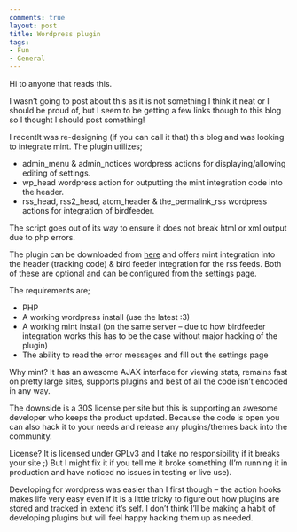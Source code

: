 ```yaml
---
comments: true
layout: post
title: Wordpress plugin
tags:
- Fun
- General
---
```


Hi to anyone that reads this.

I wasn’t going to post about this as it is not something I think it neat or I should be proud of, but I seem to be getting a few links though to this blog so I thought I should post something!

I recentlt was re-designing (if you can call it that) this blog and was looking to integrate mint. The plugin utilizes;
* admin_menu & admin_notices wordpress actions for displaying/allowing editing of settings.
* wp_head wordpress action for outputting the mint integration code into the header.
* rss_head, rss2_head, atom_header & the_permalink_rss wordpress actions for integration of birdfeeder.

The script goes out of its way to ensure it does not break html or xml output due to php errors.

The plugin can be downloaded from [here](http://wordpress.org/extend/plugins/mint/) and offers mint integration into the header (tracking code) & bird feeder integration for the rss feeds.
Both of these are optional and can be configured from the settings page.

The requirements are;

* PHP
* A working wordpress install (use the latest :3)
* A working mint install (on the same server – due to how birdfeeder integration works this has to be the case without major hacking of the plugin)
* The ability to read the error messages and fill out the settings page

Why mint? It has an awesome AJAX interface for viewing stats, remains fast on pretty large sites, supports plugins and best of all the code isn’t encoded in any way.

The downside is a 30$ license per site but this is supporting an awesome developer who keeps the product updated. Because the code is open you can also hack it to your needs and release any plugins/themes back into the community.

License? It is licensed under GPLv3 and I take no responsibility if it breaks your site ;) But I might fix it if you tell me it broke something (I’m running it in production and have noticed no issues in testing or live use).

Developing for wordpress was easier than I first though – the action hooks makes life very easy even if it is a little tricky to figure out how plugins are stored and tracked in extend it’s self. I don’t think I’ll be making a habit of developing plugins but will feel happy hacking them up as needed.
